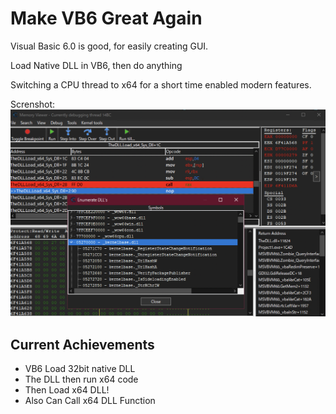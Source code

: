 # Make VB6 Great Again

Visual Basic 6.0 is good, for easily creating GUI.

Load Native DLL in VB6, then do anything

Switching a CPU thread to x64 for a short time enabled modern features.

Screnshot:
![VB6 Load x64 DLL](./screenshot.png)

## Current Achievements

- VB6 Load 32bit native DLL
- The DLL then run x64 code
- Then Load x64 DLL!
- Also Can Call x64 DLL Function
